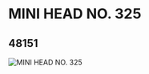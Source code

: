 # MINI HEAD NO. 325
## 48151
![MINI HEAD NO. 325](https://lc-www-live-s.legocdn.com/media/bricks/5/2/4215503.jpg)
